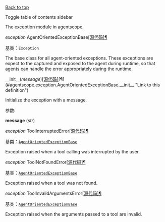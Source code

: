 [Back to top](#)

Toggle table of contents sidebar

The exception module in agentscope.

*exception* AgentOrientedExceptionBase[\[源代码\]](https://doc.agentscope.io/zh_CN/_modules/agentscope/exception/_exception_base.html#AgentOrientedExceptionBase)[¶](#agentscope.exception.AgentOrientedExceptionBase "Link to this definition")

基类：`Exception`

The base class for all agent-oriented exceptions. These exceptions are expect to the captured and exposed to the agent during runtime, so that agents can handle the error appropriately during the runtime.

\_\_init\_\_(*message*)[\[源代码\]](https://doc.agentscope.io/zh_CN/_modules/agentscope/exception/_exception_base.html#AgentOrientedExceptionBase.__init__)[¶](#agentscope.exception.AgentOrientedExceptionBase.__init__ "Link to this definition")

Initialize the exception with a message.

参数:

**message** (*str*)

*exception* ToolInterruptedError[\[源代码\]](https://doc.agentscope.io/zh_CN/_modules/agentscope/exception/_tool.html#ToolInterruptedError)[¶](#agentscope.exception.ToolInterruptedError "Link to this definition")

基类：[`AgentOrientedExceptionBase`](#agentscope.exception.AgentOrientedExceptionBase "agentscope.exception._exception_base.AgentOrientedExceptionBase")

Exception raised when a tool calling was interrupted by the user.

*exception* ToolNotFoundError[\[源代码\]](https://doc.agentscope.io/zh_CN/_modules/agentscope/exception/_tool.html#ToolNotFoundError)[¶](#agentscope.exception.ToolNotFoundError "Link to this definition")

基类：[`AgentOrientedExceptionBase`](#agentscope.exception.AgentOrientedExceptionBase "agentscope.exception._exception_base.AgentOrientedExceptionBase")

Exception raised when a tool was not found.

*exception* ToolInvalidArgumentsError[\[源代码\]](https://doc.agentscope.io/zh_CN/_modules/agentscope/exception/_tool.html#ToolInvalidArgumentsError)[¶](#agentscope.exception.ToolInvalidArgumentsError "Link to this definition")

基类：[`AgentOrientedExceptionBase`](#agentscope.exception.AgentOrientedExceptionBase "agentscope.exception._exception_base.AgentOrientedExceptionBase")

Exception raised when the arguments passed to a tool are invalid.